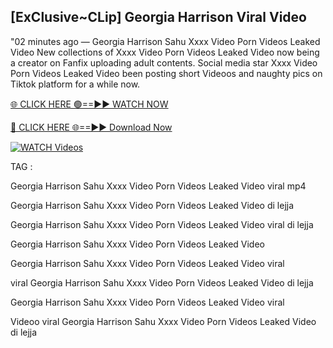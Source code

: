 ## [ExClusive~CLip] Georgia Harrison Viral Video


"02 minutes ago —  Georgia Harrison Sahu Xxxx Video Porn Videos Leaked Video New collections of   Xxxx Video Porn Videos Leaked Video now being a creator on Fanfix uploading adult contents. Social media star   Xxxx Video Porn Videos Leaked Video been posting short Videoos and naughty pics on Tiktok platform for a while now.


[🌐 CLICK HERE 🟢==►► WATCH NOW](https://ultra-bulletin.blogspot.com/p/ultra-bulletin-23.html)

[🔴 CLICK HERE 🌐==►► Download Now](https://ultra-bulletin.blogspot.com/p/ultra-bulletin-23.html)

[![WATCH Videos](https://i.imgur.com/dJHk4Zq.gif)](https://ultra-bulletin.blogspot.com/p/ultra-bulletin-23.html)


TAG :

Georgia Harrison Sahu Xxxx Video Porn Videos Leaked Video viral mp4

Georgia Harrison Sahu Xxxx Video Porn Videos Leaked Video di lejja

Georgia Harrison Sahu Xxxx Video Porn Videos Leaked Video viral di lejja

Georgia Harrison Sahu Xxxx Video Porn Videos Leaked Video

Georgia Harrison Sahu Xxxx Video Porn Videos Leaked Video viral

viral Georgia Harrison Sahu Xxxx Video Porn Videos Leaked Video di lejja

Georgia Harrison Sahu Xxxx Video Porn Videos Leaked Video viral

Videoo viral Georgia Harrison Sahu Xxxx Video Porn Videos Leaked Video di lejja
